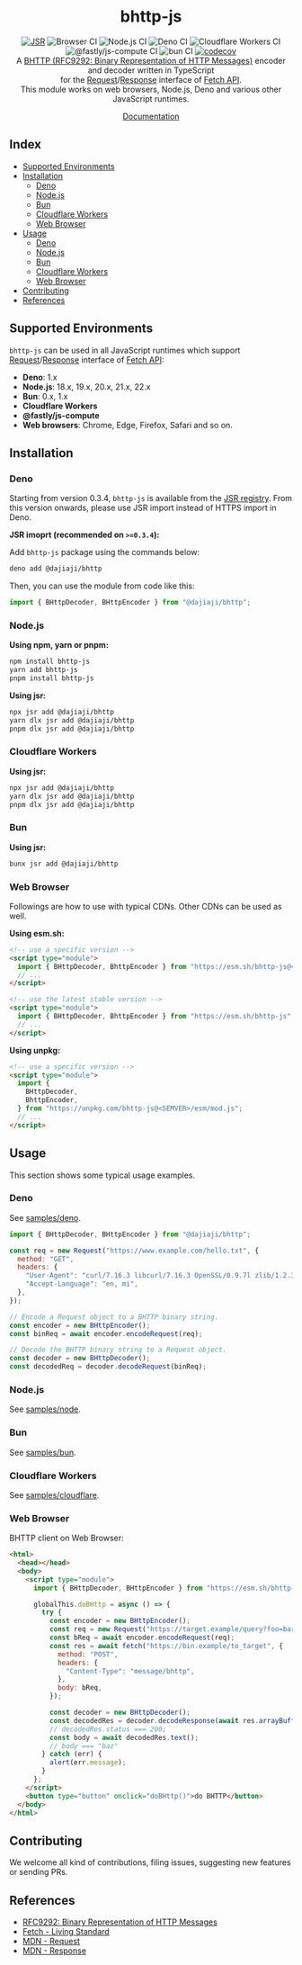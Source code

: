 <h1 align="center">bhttp-js</h1>

<div align="center">
<a href="https://jsr.io/@dajiaji/bhttp"><img src="https://jsr.io/badges/@dajiaji/bhttp" alt="JSR"/></a>
<img src="https://github.com/dajiaji/bhttp-js/actions/workflows/ci_browsers.yml/badge.svg" alt="Browser CI" />
<img src="https://github.com/dajiaji/bhttp-js/actions/workflows/ci_node.yml/badge.svg" alt="Node.js CI" />
<img src="https://github.com/dajiaji/bhttp-js/actions/workflows/ci.yml/badge.svg" alt="Deno CI" />
<img src="https://github.com/dajiaji/bhttp-js/actions/workflows/ci_cloudflare.yml/badge.svg" alt="Cloudflare Workers CI" />
<img src="https://github.com/dajiaji/bhttp-js/actions/workflows/ci_fastly.yml/badge.svg" alt="@fastly/js-compute CI" />
<img src="https://github.com/dajiaji/bhttp-js/actions/workflows/ci_bun.yml/badge.svg" alt="bun CI" />
<a href="https://codecov.io/gh/dajiaji/bhttp-js">
  <img src="https://codecov.io/gh/dajiaji/bhttp-js/branch/main/graph/badge.svg?token=7I7JGKDDJ2" alt="codecov" />
</a>
</div>

<div align="center">
A <a href="https://datatracker.ietf.org/doc/html/rfc9292">BHTTP (RFC9292: Binary Representation of HTTP Messages)</a> encoder and decoder written in TypeScript<br>for the <a href="https://developer.mozilla.org/en-US/docs/Web/API/Request">Request</a>/<a href="https://developer.mozilla.org/en-US/docs/Web/API/Response">Response</a> interface of <a href="https://developer.mozilla.org/en-US/docs/Web/API/Fetch_API">Fetch API</a>.<br>
This module works on web browsers, Node.js, Deno and various other JavaScript runtimes.
</div>

<p></p>

<div align="center">

[Documentation](https://jsr.io/@dajiaji/bhttp/doc)

</div>

## Index

- [Supported Environments](#supported-environments)
- [Installation](#installation)
  - [Deno](#deno)
  - [Node.js](#nodejs)
  - [Bun](#bun)
  - [Cloudflare Workers](#cloudflare-workers)
  - [Web Browser](#web-browser)
- [Usage](#usage)
  - [Deno](#deno-1)
  - [Node.js](#nodejs-1)
  - [Bun](#bun-1)
  - [Cloudflare Workers](#cloudflare-workers-1)
  - [Web Browser](#web-browser-1)
- [Contributing](#contributing)
- [References](#references)

## Supported Environments

`bhttp-js` can be used in all JavaScript runtimes which support
[Request](https://developer.mozilla.org/en-US/docs/Web/API/Request)/[Response](https://developer.mozilla.org/en-US/docs/Web/API/Response)
interface of
[Fetch API](https://developer.mozilla.org/en-US/docs/Web/API/Fetch_API):

- **Deno**: 1.x
- **Node.js**: 18.x, 19.x, 20.x, 21.x, 22.x
- **Bun**: 0.x, 1.x
- **Cloudflare Workers**
- **@fastly/js-compute**
- **Web browsers**: Chrome, Edge, Firefox, Safari and so on.

## Installation

### Deno

Starting from version 0.3.4, `bhttp-js` is available from the
[JSR registry](https://jsr.io). From this version onwards, please use JSR import
instead of HTTPS import in Deno.

**JSR imoprt (recommended on `>=0.3.4`):**

Add `bhttp-js` package using the commands below:

```sh
deno add @dajiaji/bhttp
```

Then, you can use the module from code like this:

```js
import { BHttpDecoder, BHttpEncoder } from "@dajiaji/bhttp";
```

### Node.js

**Using npm, yarn or pnpm:**

```sh
npm install bhttp-js
yarn add bhttp-js
pnpm install bhttp-js
```

**Using jsr:**

```sh
npx jsr add @dajiaji/bhttp
yarn dlx jsr add @dajiaji/bhttp
pnpm dlx jsr add @dajiaji/bhttp
```

### Cloudflare Workers

**Using jsr:**

```sh
npx jsr add @dajiaji/bhttp
yarn dlx jsr add @dajiaji/bhttp
pnpm dlx jsr add @dajiaji/bhttp
```

### Bun

**Using jsr:**

```sh
bunx jsr add @dajiaji/bhttp
```

### Web Browser

Followings are how to use with typical CDNs. Other CDNs can be used as well.

**Using esm.sh:**

```html
<!-- use a specific version -->
<script type="module">
  import { BHttpDecoder, BhttpEncoder } from "https://esm.sh/bhttp-js@<SEMVER>";
  // ...
</script>

<!-- use the latest stable version -->
<script type="module">
  import { BHttpDecoder, BhttpEncoder } from "https://esm.sh/bhttp-js";
  // ...
</script>
```

**Using unpkg:**

```html
<!-- use a specific version -->
<script type="module">
  import {
    BHttpDecoder,
    BhttpEncoder,
  } from "https://unpkg.com/bhttp-js@<SEMVER>/esm/mod.js";
  // ...
</script>
```

## Usage

This section shows some typical usage examples.

### Deno

See [samples/deno](./samples/deno/).

```js
import { BHttpDecoder, BHttpEncoder } from "@dajiaji/bhttp";

const req = new Request("https://www.example.com/hello.txt", {
  method: "GET",
  headers: {
    "User-Agent": "curl/7.16.3 libcurl/7.16.3 OpenSSL/0.9.7l zlib/1.2.3",
    "Accept-Language": "en, mi",
  },
});

// Encode a Request object to a BHTTP binary string.
const encoder = new BHttpEncoder();
const binReq = await encoder.encodeRequest(req);

// Decode the BHTTP binary string to a Request object.
const decoder = new BHttpDecoder();
const decodedReq = decoder.decodeRequest(binReq);
```

### Node.js

See [samples/node](./samples/node/).

### Bun

See [samples/bun](./samples/bun/).

### Cloudflare Workers

See [samples/cloudflare](./samples/cloudflare/).

### Web Browser

BHTTP client on Web Browser:

```html
<html>
  <head></head>
  <body>
    <script type="module">
      import { BHttpDecoder, BHttpEncoder } from "https://esm.sh/bhttp-js@<SEMVER>";

      globalThis.doBHttp = async () => {
        try {
          const encoder = new BHttpEncoder();
          const req = new Request("https://target.example/query?foo=bar");
          const bReq = await encoder.encodeRequest(req);
          const res = await fetch("https://bin.example/to_target", {
            method: "POST",
            headers: {
              "Content-Type": "message/bhttp",
            },
            body: bReq,
          });

          const decoder = new BHttpDecoder();
          const decodedRes = decoder.decodeResponse(await res.arrayBuffer());
          // decodedRes.status === 200;
          const body = await decodedRes.text();
          // body === "baz"
        } catch (err) {
          alert(err.message);
        }
      };
    </script>
    <button type="button" onclick="doBHttp()">do BHTTP</button>
  </body>
</html>
```

## Contributing

We welcome all kind of contributions, filing issues, suggesting new features or
sending PRs.

## References

- [RFC9292: Binary Representation of HTTP Messages](https://datatracker.ietf.org/doc/html/rfc9292)
- [Fetch - Living Standard](https://fetch.spec.whatwg.org/)
- [MDN - Request](https://developer.mozilla.org/en-US/docs/Web/API/Request)
- [MDN - Response](https://developer.mozilla.org/en-US/docs/Web/API/Response)
